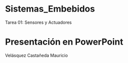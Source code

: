 # Sistemas_Embebidos 
  Tarea 01: Sensores y Actuadores
# Presentación en PowerPoint
  Velásquez Castañeda Mauricio
  
